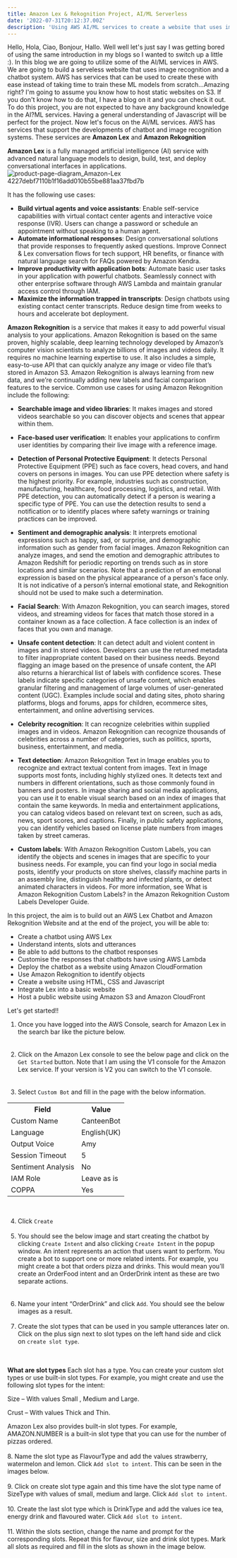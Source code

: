 ```yaml
---
title: Amazon Lex & Rekognition Project, AI/ML Serverless
date: '2022-07-31T20:12:37.00Z'
description: 'Using AWS AI/ML services to create a website that uses image recognition and chatbot'
---
```



Hello, Hola, Ciao, Bonjour, Hallo. Well well let's just say I was getting bored of using the same introduction in my blogs so I wanted to switch up a little :). In this blog we are going to utilize some of the AI/ML services in AWS. We are going to build a serveless website that uses image recognition and a chatbot system. AWS has services that can be used to create these with ease instead of taking time to train these ML models from scratch...Amazing right?
I'm going to assume you know how to host static websites on S3. If you don't know how to do that, I have a blog on it and you can check it out. To do this project, you are not expected to have any background knowledge in the AI?ML services. Having a general understanding of Javascript will be perfect for the project. Now let's focus on the AI/ML services. AWS has services that support the developments of chatbot and image recognition systems. These services are **Amazon Lex** and **Amazon Rekognition**

**Amazon Lex** is a fully managed artificial intelligence (AI) service with advanced natural language models to design, build, test, and deploy conversational interfaces in applications.![product-page-diagram_Amazon-Lex 4227debf7110b1f16add010b55be881aa37fbd7b](https://user-images.githubusercontent.com/37503046/194777633-ea63dcd9-a879-42bf-a8ce-31298912d80b.png)

It has the following use cases:
- **Build virtual agents and voice assistants**: Enable self-service capabilities with virtual contact center agents and interactive voice response (IVR). Users can change a password or schedule an appointment without speaking to a human agent.
- **Automate informational responses**: Design conversational solutions that provide responses to frequently asked questions. Improve Connect & Lex conversation flows for tech support, HR benefits, or finance with natural language search for FAQs powered by Amazon Kendra.
- **Improve productivity with application bots**: Automate basic user tasks in your application with powerful chatbots. Seamlessly connect with other enterprise software through AWS Lambda and maintain granular access control through IAM.
- **Maximize the information trapped in transcripts**: Design chatbots using existing contact center transcripts. Reduce design time from weeks to hours and accelerate bot deployment.
 


**Amazon Rekognition** is a service that makes it easy to add powerful visual analysis to your applications. Amazon Rekognition is based on the same proven, highly scalable, deep learning technology developed by Amazon’s computer vision scientists to analyze billions of images and videos daily. It requires no machine learning expertise to use. It also includes a simple, easy-to-use API that can quickly analyze any image or video file that’s stored in Amazon S3. Amazon Rekognition is always learning from new data, and we’re continually adding new labels and facial comparison features to the service. Common use cases for using Amazon Rekognition include the following:

- **Searchable image and video libraries**: It makes images and stored videos searchable so you can discover objects and scenes that appear within them.
 
- **Face-based user verification**: It enables your applications to confirm user identities by comparing their live image with a reference image.

- **Detection of Personal Protective Equipment**: It detects Personal Protective Equipment (PPE) such as face covers, head covers, and hand covers on persons in images. You can use PPE detection where safety is the highest priority. For example, industries such as construction, manufacturing, healthcare, food processing, logistics, and retail. With PPE detection, you can automatically detect if a person is wearing a specific type of PPE. You can use the detection results to send a notification or to identify places where safety warnings or training practices can be improved.

- **Sentiment and demographic analysis**: It interprets emotional expressions such as happy, sad, or surprise, and demographic information such as gender from facial images. Amazon Rekognition can analyze images, and send the emotion and demographic attributes to Amazon Redshift for periodic reporting on trends such as in store locations and similar scenarios. Note that a prediction of an emotional expression is based on the physical appearance of a person's face only. It is not indicative of a person’s internal emotional state, and Rekognition should not be used to make such a determination.

- **Facial Search**: With Amazon Rekognition, you can search images, stored videos, and streaming videos for faces that match those stored in a container known as a face collection. A face collection is an index of faces that you own and manage.  

- **Unsafe content detection**: It can detect adult and violent content in images and in stored videos. Developers can use the returned metadata to filter inappropriate content based on their business needs. Beyond flagging an image based on the presence of unsafe content, the API also returns a hierarchical list of labels with confidence scores. These labels indicate specific categories of unsafe content, which enables granular filtering and management of large volumes of user-generated content (UGC). Examples include social and dating sites, photo sharing platforms, blogs and forums, apps for children, ecommerce sites, entertainment, and online advertising services.

- **Celebrity recognition**: It can recognize celebrities within supplied images and in videos. Amazon Rekognition can recognize thousands of celebrities across a number of categories, such as politics, sports, business, entertainment, and media.

- **Text detection**: Amazon Rekognition Text in Image enables you to recognize and extract textual content from images. Text in Image supports most fonts, including highly stylized ones. It detects text and numbers in different orientations, such as those commonly found in banners and posters. In image sharing and social media applications, you can use it to enable visual search based on an index of images that contain the same keywords. In media and entertainment applications, you can catalog videos based on relevant text on screen, such as ads, news, sport scores, and captions. Finally, in public safety applications, you can identify vehicles based on license plate numbers from images taken by street cameras.

 - **Custom labels**: With Amazon Rekognition Custom Labels, you can identify the objects and scenes in images that are specific to your business needs. For example, you can find your logo in social media posts, identify your products on store shelves, classify machine parts in an assembly line, distinguish healthy and infected plants, or detect animated characters in videos. For more information, see What is Amazon Rekognition Custom Labels? in the Amazon Rekognition Custom Labels Developer Guide.


In this project, the aim is to build out an AWS Lex Chatbot and Amazon Rekognition Website and at the end of the project, you will be able to:

- Create a chatbot using AWS Lex
- Understand intents, slots and utterances
- Be able to add buttons to the chatbot responses
- Customise the responses that chatbots have using AWS Lambda
- Deploy the chatbot as a website using Amazon CloudFormation
- Use Amazon Rekognition to identify objects
- Create a website using HTML, CSS and Javascript
- Integrate Lex into a basic website
- Host a public website using Amazon S3 and Amazon CloudFront


Let's get started!!

1. Once you have logged into the AWS Console, search for Amazon Lex in the search bar like the picture below. <img src="https://raw.githubusercontent.com/Ben74x/devfolio/master/content/blog/Image%20Recognition%20and%20Chatbot%20Website%20Using%20AWS/Screenshot%20from%202022-10-11%2021-03-18.png" alt=""> </br></br></br>
2. Click on the Amazon Lex console to see the below page and click on the `Get Started` button. Note that I am using the V1 console for the Amazon Lex service. If your version is V2 you can switch to the V1 console. <img src="https://raw.githubusercontent.com/Ben74x/devfolio/master/content/blog/Image%20Recognition%20and%20Chatbot%20Website%20Using%20AWS/Screenshot%20from%202022-10-11%2021-07-09.png" alt=""> </br></br></br>
3. Select `Custom Bot` and fill in the page with the below information.
<table>
  <tr>
    <th>Field</th>
    <th>Value</th>
  </tr>
  <tr>
    <td>Custom Name</td>
    <td>CanteenBot</td>
  </tr>
  <tr>
    <td>Language</td>
    <td>English(UK)</td>
  </tr>
  <tr>
    <td>Output Voice</td>
    <td>Amy</td>
  </tr>
  <tr>
    <td>Session Timeout</td>
    <td>    5</td>
  </tr>
  <tr>
    <td>Sentiment Analysis</td>
    <td>        No</td>
  </tr>
  <tr>
    <td>IAM Role</td>
    <td>Leave as is</td>
  </tr>
  <tr>
    <td>COPPA</td>
    <td>Yes</td>
  </tr>
</table>  
</br>

4. Click `Create` </br></br>
5. You should see the below image and start creating the chatbot by clicking `Create Intent` and also clicking `Create Intent` in the popup window. An intent represents an action that users want to perform. You create a bot to support one or more related intents. For example, you might create a bot that orders pizza and drinks. This would mean you’ll create an OrderFood intent and an OrderDrink intent as these are two separate actions.
<img src="https://raw.githubusercontent.com/Ben74x/devfolio/master/content/blog/Image%20Recognition%20and%20Chatbot%20Website%20Using%20AWS/Screenshot%20from%202022-10-11%2021-53-20.png" alt=""> </br>
<img src="https://raw.githubusercontent.com/Ben74x/devfolio/master/content/blog/Image%20Recognition%20and%20Chatbot%20Website%20Using%20AWS/Screenshot%20from%202022-10-11%2021-58-23.png" alt=""> </br></br>
6. Name your intent “OrderDrink” and click `Add`. You should see the below images as a result. </br></br>
7. Create the slot types that can be used in you sample utterances later on. Click on the plus sign next to slot types on the left hand side and click on `create slot type`. 
<img src="https://raw.githubusercontent.com/Ben74x/devfolio/master/content/blog/Image%20Recognition%20and%20Chatbot%20Website%20Using%20AWS/Screenshot%20from%202022-10-11%2022-06-08.png" alt=""> </br>
<img src="https://raw.githubusercontent.com/Ben74x/devfolio/master/content/blog/Image%20Recognition%20and%20Chatbot%20Website%20Using%20AWS/Screenshot%20from%202022-10-11%2022-06-16.png" alt=""> </br></br>

**What are slot types**
Each slot has a type. You can create your custom slot types or use built-in slot types. For example, you might create and use the following slot types for the intent:

Size – With values Small , Medium and Large.

Crust – With values Thick and Thin.

Amazon Lex also provides built-in slot types. For example, AMAZON.NUMBER is a built-in slot type that you can use for the number of pizzas ordered. </br></br>
8. Name the slot type as FlavourType and add the values strawberry, watermelon and lemon. Click `Add slot to intent`. This can be seen in the images below. <img src="https://raw.githubusercontent.com/Ben74x/devfolio/master/content/blog/Image%20Recognition%20and%20Chatbot%20Website%20Using%20AWS/Screenshot%20from%202022-10-11%2022-23-57.png" alt=""> </br></br>
9. Click on create slot type again and this time have the slot type name of SizeType with values of small, medium and large. Click `Add slot to intent`. </br></br>
10. Create the last slot type which is DrinkType and add the values ice tea, energy drink and flavoured water. Click `Add slot to intent`. </br></br>
11. Within the slots section, change the name and prompt for the corresponding slots. Repeat this for flavour, size and drink slot types. Mark all slots as required and fill in the slots as shown in the image below.


